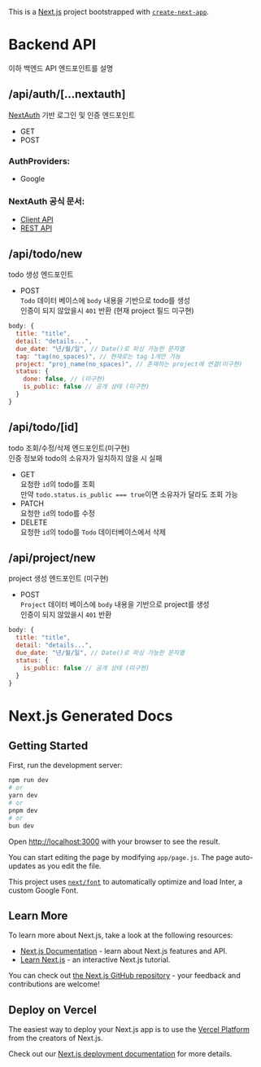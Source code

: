 This is a [Next.js](https://nextjs.org/) project bootstrapped with [`create-next-app`](https://github.com/vercel/next.js/tree/canary/packages/create-next-app).

# Backend API
이하 백엔드 API 엔드포인트를 설명

## /api/auth/[...nextauth]
[NextAuth](https://next-auth.js.org/) 기반 로그인 및 인증 엔드포인트
 * GET
 * POST

### AuthProviders:
 * Google

### NextAuth 공식 문서:
 * [Client API](https://next-auth.js.org/getting-started/client)
 * [REST API](https://next-auth.js.org/getting-started/rest-api)

## /api/todo/new
todo 생성 엔드포인트
 * POST  
   `Todo` 데이터 베이스에 `body` 내용을 기반으로 todo를 생성  
   인증이 되지 않았을시 `401` 반환
   (현재 project 필드 미구현)
```js
body: {
  title: "title",
  detail: "details...",
  due_date: "년/월/일", // Date()로 파싱 가능한 문자열
  tag: "tag(no_spaces)", // 현재로는 tag 1개만 가능
  project: "proj_name(no_spaces)", // 존재하는 project에 연결(미구현)
  status: {
    done: false, // (미구현)
    is_public: false // 공개 상태 (미구현)
  }
}
```
## /api/todo/[id]
todo 조회/수정/삭제 엔드포인트(미구현)  
인증 정보와 todo의 소유자가 일치하지 않을 시 실패
 * GET  
   요청한 `id`의 todo를 조회  
   만약 `todo.status.is_public === true`이면 소유자가 달라도 조회 가능
 * PATCH  
   요청한 `id`의 todo를 수정
 * DELETE  
   요청한 `id`의 todo를 `Todo` 데이터베이스에서 삭제

## /api/project/new
project 생성 엔드포인트 (미구현)
 * POST  
   `Project` 데이터 베이스에 `body` 내용을 기반으로 project를 생성  
   인증이 되지 않았을시 `401` 반환
```js
body: {
  title: "title",
  detail: "details...",
  due_date: "년/월/일", // Date()로 파싱 가능한 문자열
  status: {
    is_public: false // 공개 상태 (미구현)
  }
}
```

# Next.js Generated Docs

## Getting Started

First, run the development server:

```bash
npm run dev
# or
yarn dev
# or
pnpm dev
# or
bun dev
```

Open [http://localhost:3000](http://localhost:3000) with your browser to see the result.

You can start editing the page by modifying `app/page.js`. The page auto-updates as you edit the file.

This project uses [`next/font`](https://nextjs.org/docs/basic-features/font-optimization) to automatically optimize and load Inter, a custom Google Font.

## Learn More

To learn more about Next.js, take a look at the following resources:

- [Next.js Documentation](https://nextjs.org/docs) - learn about Next.js features and API.
- [Learn Next.js](https://nextjs.org/learn) - an interactive Next.js tutorial.

You can check out [the Next.js GitHub repository](https://github.com/vercel/next.js/) - your feedback and contributions are welcome!

## Deploy on Vercel

The easiest way to deploy your Next.js app is to use the [Vercel Platform](https://vercel.com/new?utm_medium=default-template&filter=next.js&utm_source=create-next-app&utm_campaign=create-next-app-readme) from the creators of Next.js.

Check out our [Next.js deployment documentation](https://nextjs.org/docs/deployment) for more details.
